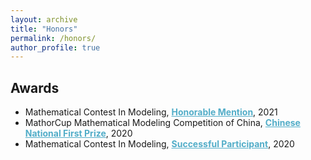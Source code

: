 ```yaml
---
layout: archive
title: "Honors"
permalink: /honors/
author_profile: true
---
```

## Awards

* Mathematical Contest In Modeling, <A href="https://YRPan1999.github.io/publications/2021_H_Award.pdf" style="color: #52adc8; text-decaration=underline">**Honorable Mention**</A>, 2021
* MathorCup Mathematical Modeling Competition of China, <A href="https://YRPan1999.github.io/publications/2020_Mathorcup.pdf" style="color: #52adc8; text-decaration=underline">**Chinese National First Prize**</A>, 2020
* Mathematical Contest In Modeling, <A href="https://YRPan1999.github.io/publications/2020_SP_Award.pdf" style="color: #52adc8; text-decaration=underline">**Successful Participant**</A>, 2020
